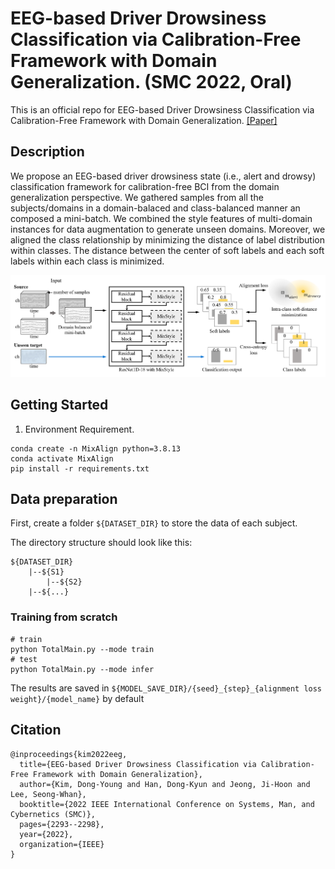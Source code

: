 # EEG-based Driver Drowsiness Classification via Calibration-Free Framework with Domain Generalization. (SMC 2022, Oral)

This is an official repo for EEG-based Driver Drowsiness Classification via Calibration-Free Framework with Domain Generalization. [\[Paper\]](https://ieeexplore.ieee.org/abstract/document/9945216)

## Description

We propose an EEG-based driver drowsiness state (i.e., alert and drowsy) classification framework for calibration-free BCI from the domain generalization perspective. We gathered samples from  all the subjects/domains in a domain-balaced and class-balanced manner an composed a mini-batch. We combined the style features of multi-domain instances for data augmentation to generate unseen domains. Moreover, we aligned the class relationship by minimizing the distance of label distribution within classes. The distance between the center of soft labels and each soft labels within each class is minimized.

![](docs/overview.png)

## Getting Started

1. Environment Requirement.

```terminal
conda create -n MixAlign python=3.8.13
conda activate MixAlign
pip install -r requirements.txt
```

## Data preparation

First, create a folder `${DATASET_DIR}` to store the data of each subject.

The directory structure should look like this:

```
${DATASET_DIR}
	|--${S1}
        |--${S2}
	|--${...}
```

### Training from scratch
```
# train
python TotalMain.py --mode train
# test
python TotalMain.py --mode infer
```

The results are saved in `${MODEL_SAVE_DIR}/{seed}_{step}_{alignment loss weight}/{model_name}` by default


## Citation

```
@inproceedings{kim2022eeg,
  title={EEG-based Driver Drowsiness Classification via Calibration-Free Framework with Domain Generalization},
  author={Kim, Dong-Young and Han, Dong-Kyun and Jeong, Ji-Hoon and Lee, Seong-Whan},
  booktitle={2022 IEEE International Conference on Systems, Man, and Cybernetics (SMC)},
  pages={2293--2298},
  year={2022},
  organization={IEEE}
}
```
